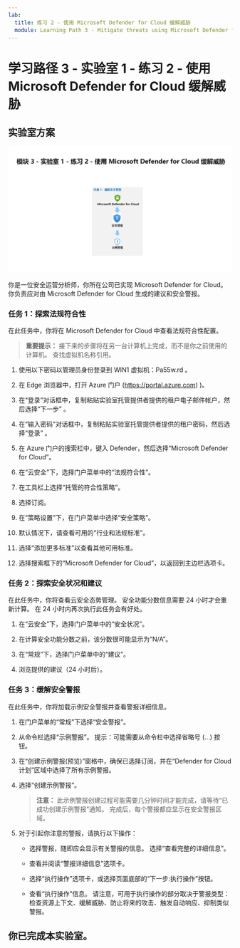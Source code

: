 ```yaml
---
lab:
  title: 练习 2 - 使用 Microsoft Defender for Cloud 缓解威胁
  module: Learning Path 3 - Mitigate threats using Microsoft Defender for Cloud
---
```


# <a name="learning-path-3---lab-1---exercise-2---mitigate-threats-using-microsoft-defender-for-cloud"></a>学习路径 3 - 实验室 1 - 练习 2 - 使用 Microsoft Defender for Cloud 缓解威胁

## <a name="lab-scenario"></a>实验室方案

![实验室概述。](../Media/SC-200-Lab_Diagrams_Mod3_L1_Ex2.png)

你是一位安全运营分析师，你所在公司已实现 Microsoft Defender for Cloud。 你负责应对由 Microsoft Defender for Cloud 生成的建议和安全警报。


### <a name="task-1-explore-regulatory-compliance"></a>任务 1：探索法规符合性

在此任务中，你将在 Microsoft Defender for Cloud 中查看法规符合性配置。 

>**重要提示：** 接下来的步骤将在另一台计算机上完成，而不是你之前使用的计算机。 查找虚拟机名称引用。

1. 使用以下密码以管理员身份登录到 WIN1 虚拟机：Pa55w.rd 。  

1. 在 Edge 浏览器中，打开 Azure 门户 (https://portal.azure.com) )。

1. 在“登录”对话框中，复制粘贴实验室托管提供者提供的租户电子邮件帐户，然后选择“下一步”  。

1. 在“输入密码”对话框中，复制粘贴实验室托管提供者提供的租户密码，然后选择“登录”  。

1. 在 Azure 门户的搜索栏中，键入 Defender，然后选择“Microsoft Defender for Cloud”。

1. 在“云安全”下，选择门户菜单中的“法规符合性”。

1. 在工具栏上选择“托管的符合性策略”。

1. 选择订阅。

1. 在“策略设置”下，在门户菜单中选择“安全策略”。

1. 默认情况下，请查看可用的“行业和法规标准”。

1. 选择“添加更多标准”以查看其他可用标准。

1. 选择搜索框下的“Microsoft Defender for Cloud”，以返回到主边栏选项卡。


### <a name="task-2-explore-security-posture-and-recommendations"></a>任务 2：探索安全状况和建议

在此任务中，你将查看云安全态势管理。  安全功能分数信息需要 24 小时才会重新计算。  在 24 小时内再次执行此任务会有好处。

1. 在“云安全”下，选择门户菜单中的“安全状况”。

1. 在计算安全功能分数之前，该分数很可能显示为“N/A”。

1. 在“常规”下，选择门户菜单中的“建议”。

1. 浏览提供的建议（24 小时后）。


### <a name="task-3-mitigate-security-alerts"></a>任务 3：缓解安全警报

在此任务中，你将加载示例安全警报并查看警报详细信息。


1. 在门户菜单的“常规”下选择“安全警报”。

1. 从命令栏选择“示例警报”。 提示：可能需要从命令栏中选择省略号 (...) 按钮。

1. 在“创建示例警报(预览)”窗格中，确保已选择订阅，并在“Defender for Cloud 计划”区域中选择了所有示例警报。

1. 选择“创建示例警报”。  

    >**注意：** 此示例警报创建过程可能需要几分钟时间才能完成，请等待“已成功创建示例警报”通知。 完成后，每个警报都应显示在安全警报区域。

1. 对于引起你注意的警报，请执行以下操作：

    - 选择警报，随即应会显示有关警报的信息。 选择“查看完整的详细信息”。

    - 查看并阅读“警报详细信息”选项卡。

    - 选择“执行操作”选项卡，或选择页面底部的“下一步:执行操作”按钮。

    - 查看“执行操作”信息。 请注意，可用于执行操作的部分取决于警报类型：检查资源上下文、缓解威胁、防止将来的攻击、触发自动响应、抑制类似警报。

## <a name="you-have-completed-the-lab"></a>你已完成本实验室。
